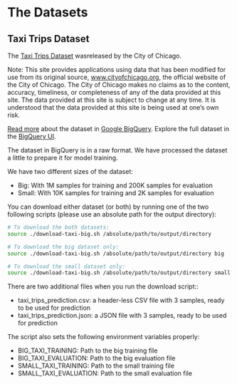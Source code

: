 # The Datasets

## Taxi Trips Dataset

The [Taxi Trips Dataset](https://data.cityofchicago.org/Transportation/Taxi-Trips/wrvz-psew) wasreleased by the City of Chicago.

Note: This site provides applications using data that has been modified
for use from its original source, www.cityofchicago.org, the official website of
the City of Chicago. The City of Chicago makes no claims as to the content,
accuracy, timeliness, or completeness of any of the data provided at this site.
The data provided at this site is subject to change at any time. It is
understood that the data provided at this site is being used at one’s own risk.

[Read more](https://cloud.google.com/bigquery/public-data/chicago-taxi) about
the dataset in [Google BigQuery](https://cloud.google.com/bigquery/). Explore
the full dataset in the
[BigQuery UI](https://bigquery.cloud.google.com/dataset/bigquery-public-data:chicago_taxi_trips).


The dataset in BigQuery is in a raw format. We have processed the dataset a little to prepare it for model training. 

We have two different sizes of the dataset:

* Big: With 1M samples for training and 200K samples for evaluation
* Small: With 10K samples for training and 2K samples for evaluation

You can download either dataset (or both) by running one of the two following scripts (please use an absolute path for the output directory):
```bash
# To download the both datasets:
source ./download-taxi-big.sh /absolute/path/to/output/directory

# To download the big dataset only:
source ./download-taxi-big.sh /absolute/path/to/output/directory big

# To download the small dataset only:
source ./download-taxi-big.sh /absolute/path/to/output/directory small
```

There are two additional files when you run the download script::

* taxi_trips_prediction.csv: a header-less CSV file with 3 samples, ready to be used for prediction
* taxi_trips_prediction.json: a JSON file with 3 samples, ready to be used for prediction

The script also sets the following environment variables properly:

* BIG_TAXI_TRAINING: Path to the big training file
* BIG_TAXI_EVALUATION: Path to the big evaluation file
* SMALL_TAXI_TRAINING: Path to the small training file
* SMALL_TAXI_EVALUATION: Path to the small evaluation file

